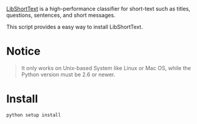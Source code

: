 [LibShortText](http://www.csie.ntu.edu.tw/~cjlin/libshorttext/) is a high-performance classifier for short-text such as titles, questions, sentences, and short messages.

This script provides a easy way to install LibShortText.

# Notice
> It only works on Unix-based System like Linux or Mac OS, while the Python version must be 2.6 or newer.

# Install
```
python setup install
```